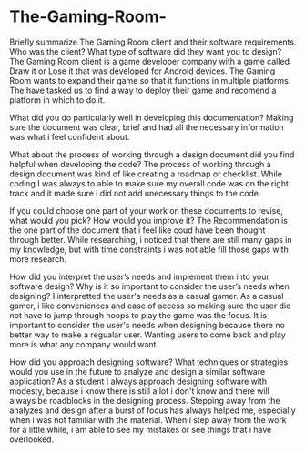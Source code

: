 # The-Gaming-Room-

Briefly summarize The Gaming Room client and their software requirements. Who was the client? What type of software did they want you to design?
The Gaming Room client is a game developer company with a game called Draw it or Lose it that was developed for Android devices. The Gaming Room wants to expand their game so that it functions in multiple platforms. The have tasked us to find a way to deploy their game and recomend a platform in which to do it.

What did you do particularly well in developing this documentation?
Making sure the document was clear, brief and had all the necessary information was what i feel confident about. 

What about the process of working through a design document did you find helpful when developing the code?
The process of working through a design document was kind of like creating a roadmap or checklist. While coding I was always to able to make sure my overall code was on the right track and it made sure i did not add unecessary things to the code.

If you could choose one part of your work on these documents to revise, what would you pick? How would you improve it?
The Recommendation is the one part of the document that i feel like coud have been thought through better. While researching, i noticed that there are still many gaps in my knowledge, but with time constraints i was not able fill those gaps with more research. 

How did you interpret the user’s needs and implement them into your software design? Why is it so important to consider the user’s needs when designing?
I interpretted the user's needs as a casual gamer. As a casual gamer, i like conveniences and ease of access so making sure the user did not have to jump through hoops to play the game was the focus. It is important to consider the user's needs when designing because there no better way to make a regualar user. Wanting users to come back and play more is what any company would want.

How did you approach designing software? What techniques or strategies would you use in the future to analyze and design a similar software application?
As a student I always approach designing software with modesty, because i know there is still a lot i don't know and there will always be roadblocks in the designing process. Stepping away from the analyzes and design after a burst of focus has always helped me, especially when i was not familiar with the material. When i step away from the work for a little while, i am able to see my mistakes or see things that i have overlooked. 
